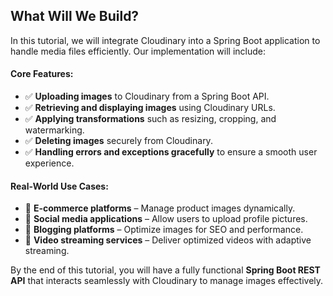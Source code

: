 ## **What Will We Build?**

In this tutorial, we will integrate Cloudinary into a Spring Boot application to handle media files efficiently. Our implementation will include:

#### **Core Features:**

+ ✅ **Uploading images** to Cloudinary from a Spring Boot API.
+ ✅ **Retrieving and displaying images** using Cloudinary URLs.
+ ✅ **Applying transformations** such as resizing, cropping, and watermarking.
+ ✅ **Deleting images** securely from Cloudinary.
+ ✅ **Handling errors and exceptions gracefully** to ensure a smooth user experience.

#### **Real-World Use Cases:**

+ 🔹 **E-commerce platforms** – Manage product images dynamically.
+ 🔹 **Social media applications** – Allow users to upload profile pictures.
+ 🔹 **Blogging platforms** – Optimize images for SEO and performance.
+ 🔹 **Video streaming services** – Deliver optimized videos with adaptive streaming.

By the end of this tutorial, you will have a fully functional **Spring Boot REST API** that interacts seamlessly with Cloudinary to manage images effectively.
